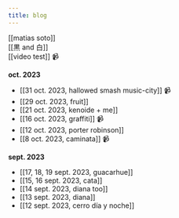 ```yaml
---
title: blog
---
```


[[matias soto]]  
[[黒 and 白]]  
[[video test]] 📹

**oct. 2023**

- [[31 oct. 2023, hallowed smash music-city]] 📹
- [[29 oct. 2023, fruit]]
- [[21 oct. 2023, kenoide + me]]
- [[16 oct. 2023, graffiti]] 📹
- [[12 oct. 2023, porter robinson]]
- [[8 oct. 2023, caminata]] 📹

**sept. 2023**

- [[17, 18, 19 sept. 2023, guacarhue]]
- [[15, 16 sept. 2023, cata]]
- [[14 sept. 2023, diana too]]
- [[13 sept. 2023, diana]]
- [[12 sept. 2023, cerro día y noche]]


